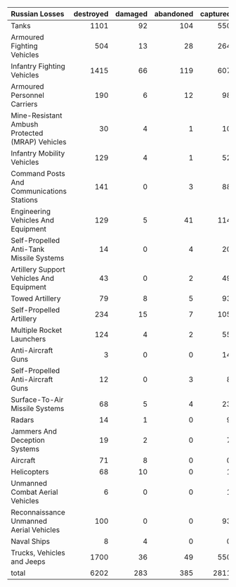| Russian Losses                                   |   destroyed |   damaged |   abandoned |   captured |   total |
|:-------------------------------------------------|------------:|----------:|------------:|-----------:|--------:|
| Tanks                                            |        1101 |        92 |         104 |        550 |    1847 |
| Armoured Fighting Vehicles                       |         504 |        13 |          28 |        264 |     809 |
| Infantry Fighting Vehicles                       |        1415 |        66 |         119 |        607 |    2207 |
| Armoured Personnel Carriers                      |         190 |         6 |          12 |         98 |     306 |
| Mine-Resistant Ambush Protected  (MRAP) Vehicles |          30 |         4 |           1 |         10 |      45 |
| Infantry Mobility Vehicles                       |         129 |         4 |           1 |         52 |     186 |
| Command Posts And Communications Stations        |         141 |         0 |           3 |         88 |     232 |
| Engineering Vehicles And Equipment               |         129 |         5 |          41 |        114 |     289 |
| Self-Propelled Anti-Tank Missile Systems         |          14 |         0 |           4 |         20 |      38 |
| Artillery Support Vehicles And Equipment         |          43 |         0 |           2 |         49 |      94 |
| Towed Artillery                                  |          79 |         8 |           5 |         93 |     185 |
| Self-Propelled Artillery                         |         234 |        15 |           7 |        105 |     361 |
| Multiple Rocket Launchers                        |         124 |         4 |           2 |         55 |     185 |
| Anti-Aircraft Guns                               |           3 |         0 |           0 |         14 |      17 |
| Self-Propelled Anti-Aircraft Guns                |          12 |         0 |           3 |          8 |      23 |
| Surface-To-Air Missile Systems                   |          68 |         5 |           4 |         23 |     100 |
| Radars                                           |          14 |         1 |           0 |          9 |      24 |
| Jammers And Deception Systems                    |          19 |         2 |           0 |          7 |      28 |
| Aircraft                                         |          71 |         8 |           0 |          0 |      79 |
| Helicopters                                      |          68 |        10 |           0 |          1 |      79 |
| Unmanned Combat Aerial Vehicles                  |           6 |         0 |           0 |          1 |       7 |
| Reconnaissance Unmanned Aerial Vehicles          |         100 |         0 |           0 |         93 |     193 |
| Naval Ships                                      |           8 |         4 |           0 |          0 |      12 |
| Trucks, Vehicles and Jeeps                       |        1700 |        36 |          49 |        550 |    2335 |
| total                                            |        6202 |       283 |         385 |       2811 |    9681 |